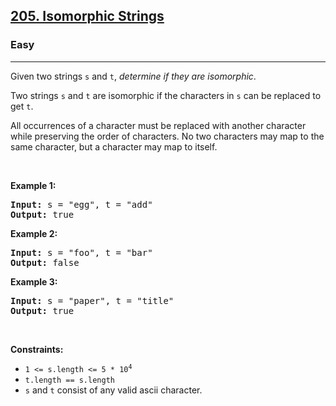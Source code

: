 <h2><a href="https://leetcode.com/problems/isomorphic-strings/">205. Isomorphic Strings</a></h2><h3>Easy</h3><hr><div element-id="909"><p element-id="908">Given two strings <code element-id="907">s</code> and <code element-id="906">t</code>, <em element-id="905">determine if they are isomorphic</em>.</p>

<p element-id="904">Two strings <code element-id="903">s</code> and <code element-id="902">t</code> are isomorphic if the characters in <code element-id="901">s</code> can be replaced to get <code element-id="900">t</code>.</p>

<p element-id="899">All occurrences of a character must be replaced with another character while preserving the order of characters. No two characters may map to the same character, but a character may map to itself.</p>

<p element-id="898">&nbsp;</p>
<p element-id="897"><strong class="example" element-id="896">Example 1:</strong></p>
<pre element-id="895"><strong element-id="894">Input:</strong> s = "egg", t = "add"
<strong element-id="893">Output:</strong> true
</pre><p element-id="892"><strong class="example" element-id="891">Example 2:</strong></p>
<pre element-id="890"><strong element-id="889">Input:</strong> s = "foo", t = "bar"
<strong element-id="888">Output:</strong> false
</pre><p element-id="887"><strong class="example" element-id="886">Example 3:</strong></p>
<pre element-id="885"><strong element-id="884">Input:</strong> s = "paper", t = "title"
<strong element-id="883">Output:</strong> true
</pre>
<p element-id="882">&nbsp;</p>
<p element-id="881"><strong element-id="880">Constraints:</strong></p>

<ul element-id="879">
	<li element-id="878"><code element-id="877">1 &lt;= s.length &lt;= 5 * 10<sup element-id="876">4</sup></code></li>
	<li element-id="875"><code element-id="874">t.length == s.length</code></li>
	<li element-id="873"><code element-id="872">s</code> and <code element-id="871">t</code> consist of any valid ascii character.</li>
</ul>
</div>